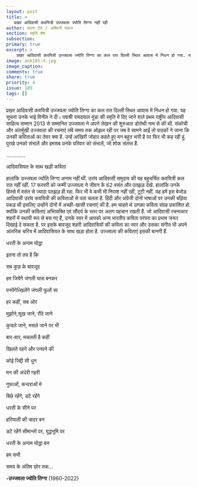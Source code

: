 ```yaml
---
layout: post
title: >
   प्रखर आदिवासी कवयित्री उज्जवला ज्योति तिग्गा नहीं रही
author: वंदना टेटे / अश्विनी पंकज
section: स्मृति शेष
subsection:
primary: true
excerpt: >
    प्रखर आदिवासी कवयित्री उज्जवला ज्योति तिग्गा का कल रात दिल्ली स्थित आवास में निधन हो गया. यह सूचना उनके भाई विनीत ने दी। पद्मश्री रामदयाल मुंडा की स्मृति में दिए जाने वाले प्रथम राष्ट्रीय आदिवासी साहित्य सम्मान 2013 से सम्मानित उज्जवला ने अपने लेखन की शुरुआत डोरोथी नाम से की थी.
image: ank185-4.jpg
image_caption: 
comments: true
share: true
priority: 4
issue: 185
tags: []
---
```


प्रखर आदिवासी कवयित्री उज्जवला ज्योति तिग्गा का कल रात दिल्ली स्थित आवास में निधन हो गया. यह सूचना उनके भाई विनीत ने दी। पद्मश्री रामदयाल मुंडा की स्मृति में दिए जाने वाले प्रथम राष्ट्रीय आदिवासी साहित्य सम्मान 2013 से सम्मानित उज्जवला ने अपने लेखन की शुरुआत डोरोथी नाम से की थी. संकोची और अंतर्मुखी उज्जवला की रचनाएं लंबे समय तक ओझल रही पर जब वे सामने आईं तो पाठकों ने जाना कि उनकी कविताओं का तेवर क्या है. उन्हें आखिरी जोहार कहते हुए मन बहुत भारी है पर फिर भी कह रही हूं. पुरखे उनको संभालें और हमसब उनके परिवार को संभालें, जो शोक संतप्त हैं.

.............

आदिवासियत के साथ खड़ी कविता

हालांकि उज्जवला ज्योति तिग्गा अनाम नहीं थीं. उरांव आदिवासी समुदाय की यह बहुचर्चित कवयित्री कल रात नहीं रहीं. 17 फरवरी को जन्मीं उज्जवला ने जीवन के 62 वसंत और पतझड़ देखे. हालांकि उनके हिस्से में वसंत से ज्यादा पतझड़ ही रहा. फिर भी वे कभी भी निराश नहीं रहीं, टूटी नहीं. यह हमें इस बेजोड़ आदिवासी उरांव कवयित्री की कविताओं से पता चलता है. हिंदी और अंग्रेजी दोनों भाषाओं पर उनकी बढ़िया पकड़ थी इसलिए उन्होंने दोनों में अच्छी-खासी रचनाएं की है. हम चाहते थे उनका कविता संग्रह प्रकाशित हो. क्योंकि उनकी कविताएं अभिव्यक्ति एवं सौंदर्य के स्तर पर अलग पहचान रखती हैं. जो आदिवासी रचनाकार शहरों में स्थायी रूप से बस गए हैं, उनके स्वर में आपको अन्य भारतीय कविता परंपरा का प्रभाव जरूर दिखाई दे सकता है. पर इसके बावजूद शहरी आदिवासियों की कविता का स्वर और उसका संगीत भी अपने आंतरिक चरित्र में आदिवासियत के साथ खड़ा होता है. उज्जवला की कविताएं इसकी बानगी हैं.

धरती के अनाम योद्धा

इतना तो तय है कि

सब कुछ के बावजूद

हम जियेंगे जंगली घास बनकर

पनपेंगेध्खिलेंगे जंगली फूलों सा

हर कहीं, सब ओर

मुर्झाने,सूख जाने, रौंदे जाने

कुचले जाने, मसले जाने पर भी

बार-बार, मचलती है कहीं

खिलते रहने और पनपने की

कोई जिद्दी सी धुन

मन की अंधेरी गहरी

गुफाओं, कन्दराओं मे

बिछे रहेंगे, डटे रहेंगे

धरती के सीने पर

हरियाली की चादर बन

डटे रहेंगे सीमान्तों पर, युद्धभूमि पर

धरती के अनाम योद्धा बन

हम सभी

समय के अंतिम छोर तक...

**-उज्जवला ज्योति तिग्गा**
(1960-2022)